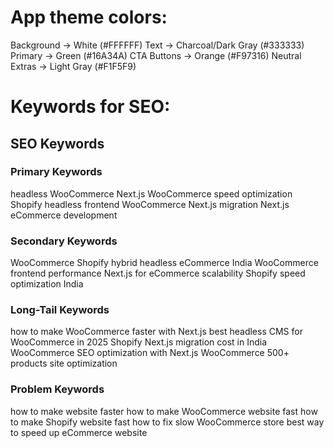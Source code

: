 # App theme colors:

Background → White (#FFFFFF)
Text → Charcoal/Dark Gray (#333333)
Primary →  Green (#16A34A)
CTA Buttons → Orange (#F97316)
Neutral Extras → Light Gray (#F1F5F9)

# Keywords for SEO:
## SEO Keywords

### Primary Keywords
headless WooCommerce Next.js
WooCommerce speed optimization
Shopify headless frontend
WooCommerce Next.js migration
Next.js eCommerce development

### Secondary Keywords
WooCommerce Shopify hybrid
headless eCommerce India
WooCommerce frontend performance
Next.js for eCommerce scalability
Shopify speed optimization India

### Long-Tail Keywords
how to make WooCommerce faster with Next.js
best headless CMS for WooCommerce in 2025
Shopify Next.js migration cost in India
WooCommerce SEO optimization with Next.js
WooCommerce 500+ products site optimization


### Problem Keywords
how to make website faster
how to make WooCommerce website fast
how to make Shopify website fast
how to fix slow WooCommerce store
best way to speed up eCommerce website